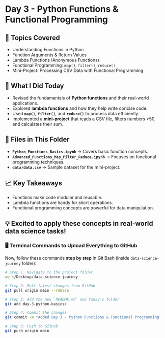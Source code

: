 # Day 3 - Python Functions & Functional Programming

## 📌 Topics Covered
- Understanding Functions in Python
- Function Arguments & Return Values
- Lambda Functions (Anonymous Functions)
- Functional Programming: `map()`, `filter()`, `reduce()`
- Mini-Project: Processing CSV Data with Functional Programming

## 🚀 What I Did Today
- Revised the fundamentals of **Python functions** and their real-world applications.
- Explored **lambda functions** and how they help write concise code.
- Used **`map()`**, **`filter()`**, and **`reduce()`** to process data efficiently.
- Implemented a **mini-project** that reads a CSV file, filters numbers >50, and calculates their sum.

## 📂 Files in This Folder
- **`Python_Functions_Basics.ipynb`** → Covers basic function concepts.
- **`Advanced_Functions_Map_Filter_Reduce.ipynb`** → Focuses on functional programming techniques.
- **`data/data.csv`** → Sample dataset for the mini-project.

## 📈 Key Takeaways
- Functions make code modular and reusable.
- Lambda functions are handy for short operations.
- Functional programming concepts are powerful for data manipulation.

💡 **Excited to apply these concepts in real-world data science tasks!**  
---

### **🖥️ Terminal Commands to Upload Everything to GitHub**  

Now, follow these commands **step by step** in Git Bash (inside `data-science-journey` folder):  

```bash
# Step 1: Navigate to the project folder
cd ~/Desktop/data-science-journey

# Step 2: Pull latest changes from GitHub
git pull origin main --rebase

# Step 3: Add the new `README.md` and today's folder
git add day-3-python-basics/ 

# Step 4: Commit the changes
git commit -m "Added Day 3 - Python Functions & Functional Programming"

# Step 5: Push to GitHub
git push origin main
